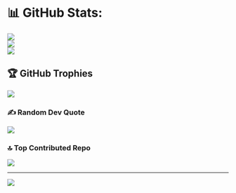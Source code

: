 # 📊 GitHub Stats:
![](https://github-readme-stats.vercel.app/api?username=jacopopalumbo01&theme=dracula&hide_border=false&include_all_commits=true&count_private=true)<br/>
![](https://github-readme-streak-stats.herokuapp.com/?user=jacopopalumbo01&theme=dracula&hide_border=false)<br/>
![](https://github-readme-stats.vercel.app/api/top-langs/?username=jacopopalumbo01&theme=dracula&hide_border=false&include_all_commits=true&count_private=true&layout=compact)

## 🏆 GitHub Trophies
![](https://github-profile-trophy.vercel.app/?username=jacopopalumbo01&theme=radical&no-frame=false&no-bg=true&margin-w=4)

### ✍️ Random Dev Quote
![](https://quotes-github-readme.vercel.app/api?type=horizontal&theme=radical)

### 🔝 Top Contributed Repo
![](https://github-contributor-stats.vercel.app/api?username=jacopopalumbo01&limit=5&theme=dark&combine_all_yearly_contributions=true)

---
[![](https://visitcount.itsvg.in/api?id=jacopopalumbo01&icon=0&color=0)](https://visitcount.itsvg.in)

<!-- Proudly created with GPRM ( https://gprm.itsvg.in ) -->

